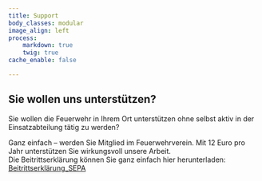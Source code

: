 ```yaml
---
title: Support
body_classes: modular
image_align: left
process:
    markdown: true
    twig: true
cache_enable: false

---
```


## Sie wollen uns unterstützen?
Sie wollen die Feuerwehr in Ihrem Ort unterstützen ohne selbst aktiv in der Einsatzabteilung tätig zu werden?

Ganz einfach – werden Sie Mitglied im Feuerwehrverein. Mit 12 Euro pro Jahr unterstützen Sie wirkungsvoll unsere Arbeit.  
Die Beitrittserklärung können Sie ganz einfach hier herunterladen:
[Beitrittserklärung_SEPA](https://www.ff-inheiden.de/wp-content/uploads/2021/02/Betrittserklaerung_SEPA.pdf)